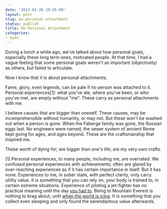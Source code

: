 ```yaml
---
date: '2013-01-20 20:55:00'
layout: post
slug: on-personal-attachment
status: publish
title: On Personal Attachment
categories:
- eyes
---
```


During a lunch a while ago, we've talked about how personal goals, especially these long term ones, motivated people. At that time, I had a vague feeling that some personal goals weren't as important (objectively) as others, but failed to articulate.

Now I know that it is about personal attachments.

Fame, glory, even legends, can be pale if no person was attached to it. Personal experiences[1]: what you've ate, where you've been, or who you've met, are empty without "me". These carry as personal attachments with me.

I believe causes that are bigger than oneself. These causes, may be incomprehensible without humanity, or may not. But these won't be washed out when a person is gone. When the Faberge family was gone, the Russian eggs last. No engineers were named, the sewer system of ancient Rome kept going for ages, and ages beyond. These are the craftsmanship that inspired me.

These worth of dying for; are bigger than one's life; are my very own crafts.

[1] Personal experiences, to many people, including me, are overrated. We confused personal experiences with achievements; often are glared by over-reaching experiences as if it has certain importance in itself. But it has none. Experiences to me, in sober state, with perfect clarity, only carry utility value. It is something that you can rely on, your body is trained to, in certain extreme situations. Experience of piloting a jet-fighter has no practical meaning until the day [you had to](http://www.imdb.com/title/tt0116629/). Being to Mountain Everest is nothing to brag about, until [when the world is icing](http://www.imdb.com/title/tt0319262/). It is something that you collect even sleeping and only found the serendipitous value afterwards.